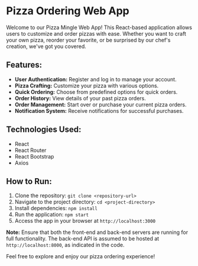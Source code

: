 # Pizza Ordering Web App
Welcome to our Pizza Mingle Web App! This React-based application allows users to customize and order pizzas with ease. Whether you want to craft your own pizza, reorder your favorite, or be surprised by our chef's creation, we've got you covered.

## Features:

- **User Authentication:** Register and log in to manage your account.
- **Pizza Crafting:** Customize your pizza with various options.
- **Quick Ordering:** Choose from predefined options for quick orders.
- **Order History:** View details of your past pizza orders.
- **Order Management:** Start over or purchase your current pizza orders.
- **Notification System:** Receive notifications for successful purchases.

## Technologies Used:

- React
- React Router
- React Bootstrap
- Axios

## How to Run:

1. Clone the repository: `git clone <repository-url>`
2. Navigate to the project directory: `cd <project-directory>`
3. Install dependencies: `npm install`
4. Run the application: `npm start`
5. Access the app in your browser at `http://localhost:3000`

**Note:** Ensure that both the front-end and back-end servers are running for full functionality. The back-end API is assumed to be hosted at `http://localhost:8000`, as indicated in the code.

Feel free to explore and enjoy our pizza ordering experience!
